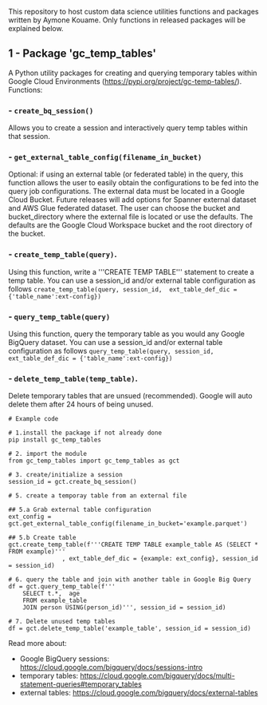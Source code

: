 This repository to host custom data science utilities functions and packages written by Aymone Kouame. Only functions in released packages will be explained below.

## 1 - Package 'gc_temp_tables'
A Python utility packages for creating and querying temporary tables within Google Cloud Environments (https://pypi.org/project/gc-temp-tables/). Functions:

### - `create_bq_session()`
Allows you to create a session and interactively query temp tables within that session.
 
### - `get_external_table_config(filename_in_bucket)`
Optional: if using an external table (or federated table) in the query, this function allows the user to easily obtain the configurations to be fed into the query job configurations. The external data must be located in a Google Cloud Bucket.
Future releases will add options for Spanner external dataset and AWS Glue federated dataset.
The user can choose the bucket and bucket_directory where the external file is located or use the defaults. The defaults are the Google Cloud Workspace bucket and the root directory of the bucket.

### - `create_temp_table(query)`. 
Using this function, write a '''CREATE TEMP TABLE''' statement to create a temp table. 
You can use a session_id and/or external table configuration as follows `create_temp_table(query, session_id,  ext_table_def_dic = {'table_name':ext-config})`
 
### - `query_temp_table(query)`
Using this function, query the temporary table as you would any Google BigQuery dataset.
You can use a session_id and/or external table configuration as follows `query_temp_table(query, session_id,  ext_table_def_dic = {'table_name':ext-config})`

### - `delete_temp_table(temp_table)`.
Delete temporary tables that are unsued (recommended). Google will auto delete them after 24 hours of being unused. 

```
# Example code

# 1.install the package if not already done
pip install gc_temp_tables 

# 2. import the module
from gc_temp_tables import gc_temp_tables as gct

# 3. create/initialize a session 
session_id = gct.create_bq_session()

# 5. create a temporay table from an external file

## 5.a Grab external table configuration
ext_config = gct.get_external_table_config(filename_in_bucket='example.parquet')

## 5.b Create table
gct.create_temp_table(f'''CREATE TEMP TABLE example_table AS (SELECT * FROM example)'''
		       , ext_table_def_dic = {example: ext_config}, session_id = session_id)

# 6. query the table and join with another table in Google Big Query
df = gct.query_temp_table(f'''
	SELECT t.*,  age
	FROM example_table
	JOIN person USING(person_id)''', session_id = session_id)

# 7. Delete unused temp tables
df = gct.delete_temp_table('example_table', session_id = session_id)
```
Read more about:
- Google BigQuery sessions: https://cloud.google.com/bigquery/docs/sessions-intro
- temporary tables: https://cloud.google.com/bigquery/docs/multi-statement-queries#temporary_tables
- external tables: https://cloud.google.com/bigquery/docs/external-tables

